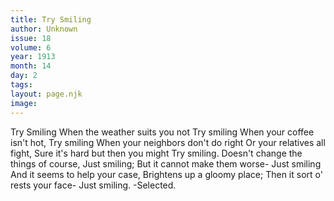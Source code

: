 ```yaml
---
title: Try Smiling
author: Unknown
issue: 18
volume: 6
year: 1913
month: 14
day: 2
tags:
layout: page.njk
image:
---
```

Try Smiling   When the weather suits you not Try smiling   When your coffee isn't hot, Try smiling   When your neighbors don't do right Or your relatives all fight,   Sure it's hard but then you might   Try smiling.   Doesn't change the things of course,   Just smiling; But it cannot make them worse-   Just smiling And it seems to help your case,   Brightens up a gloomy place; Then it sort o' rests your face-   Just smiling.   -Selected.   
